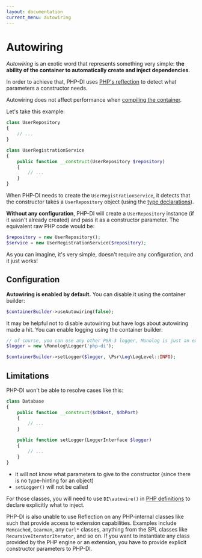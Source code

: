 ```yaml
---
layout: documentation
current_menu: autowiring
---
```


# Autowiring

*Autowiring* is an exotic word that represents something very simple: **the ability of the container to automatically create and inject dependencies**.

In order to achieve that, PHP-DI uses [PHP's reflection](http://php.net/manual/book.reflection.php) to detect what parameters a constructor needs.

Autowiring does not affect performance when [compiling the container](performances.md).

Let's take this example:

```php
class UserRepository
{
    // ...
}

class UserRegistrationService
{
    public function __construct(UserRepository $repository)
    {
        // ...
    }
}
```

When PHP-DI needs to create the `UserRegistrationService`, it detects that the constructor takes a `UserRepository` object (using the [type declarations](http://www.php.net/manual/en/functions.arguments.php#functions.arguments.type-declaration)).

**Without any configuration**, PHP-DI will create a `UserRepository` instance (if it wasn't already created) and pass it as a constructor parameter. The equivalent raw PHP code would be:

```php
$repository = new UserRepository();
$service = new UserRegistrationService($repository);
```

As you can imagine, it's very simple, doesn't require any configuration, and it just works!

## Configuration

**Autowiring is enabled by default.** You can disable it using the container builder:

```php
$containerBuilder->useAutowiring(false);
```

It may be helpful not to disable autowiring but have logs about autowiring made a hit. You can enable logging using the container builder:

```php
// of course, you can use any other PSR-3 logger, Monolog is just an example
$logger = new \Monolog\Logger('php-di');

$containerBuilder->setLogger($logger, \Psr\Log\LogLevel::INFO);
```

## Limitations

PHP-DI won't be able to resolve cases like this:

```php
class Database
{
    public function __construct($dbHost, $dbPort)
    {
        // ...
    }

    public function setLogger(LoggerInterface $logger)
    {
        // ...
    }
}
```

- it will not know what parameters to give to the constructor (since there is no type-hinting for an object)
- `setLogger()` will not be called

For those classes, you will need to use `DI\autowire()` in [PHP definitions](php-definitions.md) to declare explicitly what to inject.

PHP-DI is also unable to use Reflection on any PHP-internal classes like such that provide access to extension capabilities.
Examples include `Memcached`, `Gearman`, any `Curl*` classes, anything from the SPL classes like `RecursiveIteratorIterator`, and so on.
If you want to instantiate any class provided by the PHP engine or an extension, you have to provide explicit constructor parameters to PHP-DI.
